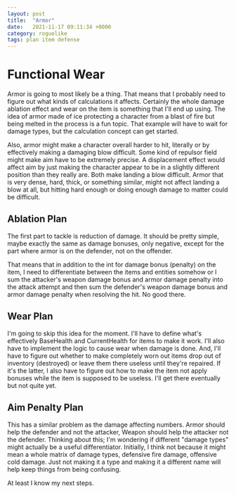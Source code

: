```yaml
---
layout: post
title:  "Armor"
date:   2021-11-17 09:11:34 +0000
category: roguelike
tags: plan item defense
---
```


# Functional Wear
Armor is going to most likely be a thing. That means that I probably need to figure out what kinds of calculations it affects. Certainly the whole damage ablation effect and wear on the item is something that I'll end up using. The idea of armor made of ice protecting a character from a blast of fire but being melted in the process is a fun topic. That example will have to wait for damage types, but the calculation concept can get started.  

Also, armor might make a character overall harder to hit, literally or by effectively making a damaging blow difficult. Some kind of repulsor field might make aim have to be extremely precise. A displacement effect would affect aim by just making the character appear to be in a slightly different position than they really are. Both make landing a blow difficult. Armor that is very dense, hard, thick, or something similar, might not affect landing a blow at all, but hitting hard enough or doing enough damage to matter could be difficult.  

## Ablation Plan
The first part to tackle is reduction of damage. It should be pretty simple, maybe exactly the same as damage bonuses, only negative, except for the part where armor is on the defender, not on the offender.  

That means that in addition to the int for damage bonus (penalty) on the item, I need to differentiate between the items and entities somehow or I sum the attacker's weapon damage bonus and armor damage penalty into the attack attempt and then sum the defender's weapon damage bonus and armor damage penalty when resolving the hit. No good there.  

## Wear Plan
I'm going to skip this idea for the moment. I'll have to define what's effectively BaseHealth and CurrentHealth for items to make it work. I'll also have to implement the logic to cause wear when damage is done. And, I'll have to figure out whether to make completely worn out items drop out of inventory (destroyed) or leave them there useless until they're repaired. If it's the latter, I also have to figure out how to make the item not apply bonuses while the item is supposed to be useless. I'll get there eventually but not quite yet.  

## Aim Penalty Plan
This has a similar problem as the damage affecting numbers. Armor should help the defender and not the attacker, Weapon should help the attacker not the defender. Thinking about this; I'm wondering if different "damage types" might actually be a useful differentiator. Initially, I think not because it might mean a whole matrix of damage types, defensive fire damage, offensive cold damage. Just not making it a type and making it a different name will help keep things from being confusing.  

At least I know my next steps.  